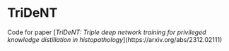 # TriDeNT

<p> Code for paper [<em>TriDeNT: Triple deep network training for privileged knowledge distillation in histopathology</em>](https://arxiv.org/abs/2312.02111) </p>
